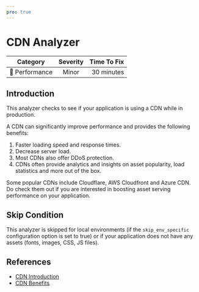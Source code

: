 ```yaml
---
pro: true
---
```


# CDN Analyzer <Badge text="PRO" type="tip"/>

| Category       | Severity   | Time To Fix  |
| -------------  |:----------:| ------------:|
| :rocket: Performance | Minor | 30 minutes  |

## Introduction

This analyzer checks to see if your application is using a CDN while in production.

A CDN can significantly improve performance and provides the following benefits:

1. Faster loading speed and response times.
2. Decrease server load.
3. Most CDNs also offer DDoS protection.
4. CDNs often provide analytics and insights on asset popularity, load statistics and more out of the box. 

Some popular CDNs include Cloudflare, AWS Cloudfront and Azure CDN. Do check them out if you are interested in boosting asset serving performance on your application.

## Skip Condition

This analyzer is skipped for local environments (if the `skip_env_specific` configuration option is set to true) or if your application does not have any assets (fonts, images, CSS, JS files).

## References

- [CDN Introduction](https://www.cloudflare.com/learning/cdn/what-is-a-cdn/)
- [CDN Benefits](https://www.keycdn.com/blog/why-use-a-cdn)
